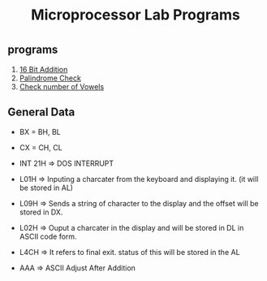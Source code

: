 # <h1 align="center">Microprocessor Lab Programs<h1>

## programs

1. [16 Bit Addition](16BitAdd.asm)
2. [Palindrome Check](palindrome.asm)
3. [Check number of Vowels](vowelcheck.asm)

## General Data

* BX = BH, BL
* CX = CH, CL

* INT 21H => DOS INTERRUPT

* L01H => Inputing a charcater from the keyboard and displaying it. (it will be stored in AL)

* L09H => Sends a string of character to the display and the offset will be stored in DX.

* L02H =>  Ouput a charcater in the display and will be stored in DL in ASCII code form.

* L4CH => It refers to final exit. status of this will be stored in the AL  

* AAA => ASCII Adjust After Addition
